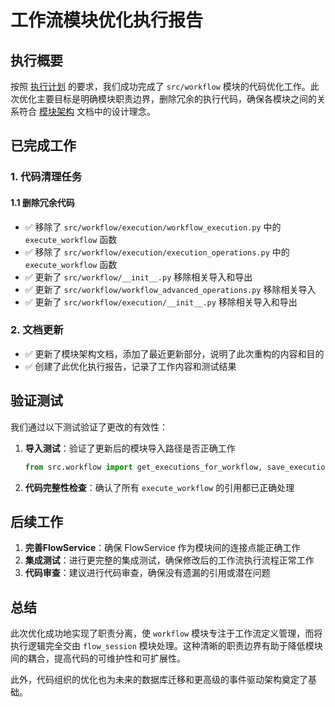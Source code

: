 # 工作流模块优化执行报告

## 执行概要

按照 [执行计划](./execution-plan.md) 的要求，我们成功完成了 `src/workflow` 模块的代码优化工作。此次优化主要目标是明确模块职责边界，删除冗余的执行代码，确保各模块之间的关系符合 [模块架构](./module-architecture.md) 文档中的设计理念。

## 已完成工作

### 1. 代码清理任务

#### 1.1 删除冗余代码

- ✅ 移除了 `src/workflow/execution/workflow_execution.py` 中的 `execute_workflow` 函数
- ✅ 移除了 `src/workflow/execution/execution_operations.py` 中的 `execute_workflow` 函数
- ✅ 更新了 `src/workflow/__init__.py` 移除相关导入和导出
- ✅ 更新了 `src/workflow/workflow_advanced_operations.py` 移除相关导入
- ✅ 更新了 `src/workflow/execution/__init__.py` 移除相关导入和导出

### 2. 文档更新

- ✅ 更新了模块架构文档，添加了最近更新部分，说明了此次重构的内容和目的
- ✅ 创建了此优化执行报告，记录了工作内容和测试结果

## 验证测试

我们通过以下测试验证了更改的有效性：

1. **导入测试**：验证了更新后的模块导入路径是否正确工作
   ```python
   from src.workflow import get_executions_for_workflow, save_execution
   ```

2. **代码完整性检查**：确认了所有 `execute_workflow` 的引用都已正确处理

## 后续工作

1. **完善FlowService**：确保 FlowService 作为模块间的连接点能正确工作
2. **集成测试**：进行更完整的集成测试，确保修改后的工作流执行流程正常工作
3. **代码审查**：建议进行代码审查，确保没有遗漏的引用或潜在问题

## 总结

此次优化成功地实现了职责分离，使 `workflow` 模块专注于工作流定义管理，而将执行逻辑完全交由 `flow_session` 模块处理。这种清晰的职责边界有助于降低模块间的耦合，提高代码的可维护性和可扩展性。

此外，代码组织的优化也为未来的数据库迁移和更高级的事件驱动架构奠定了基础。
